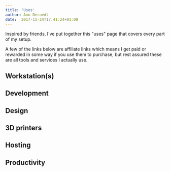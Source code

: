 ```yaml
---
title: 'Uses'
author: Ann Deraedt
date:  2017-11-24T17:41:24+01:00
---
```

Inspired by friends, I've put together this "uses" page that covers every part of my setup.

A few of the links below are affiliate links which means I get paid or rewarded in some way if you use them to purchase, 
but rest assured these are all tools and services I actually use.

## Workstation(s)
## Development
## Design
## 3D printers
## Hosting
## Productivity

